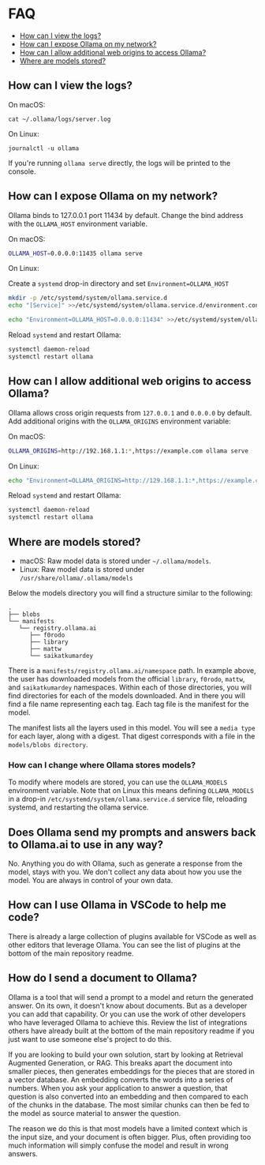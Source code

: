 # FAQ

- [How can I view the logs?](#how-can-i-view-the-logs)
- [How can I expose Ollama on my network?](#how-can-i-expose-ollama-on-my-network)
- [How can I allow additional web origins to access Ollama?](#how-can-i-allow-additional-web-origins-to-access-ollama)
- [Where are models stored?](#where-are-models-stored)


## How can I view the logs?

On macOS:

```
cat ~/.ollama/logs/server.log
```

On Linux:

```
journalctl -u ollama
```

If you're running `ollama serve` directly, the logs will be printed to the console.

## How can I expose Ollama on my network?

Ollama binds to 127.0.0.1 port 11434 by default. Change the bind address with the `OLLAMA_HOST` environment variable.

On macOS:

```bash
OLLAMA_HOST=0.0.0.0:11435 ollama serve
```

On Linux:

Create a `systemd` drop-in directory and set `Environment=OLLAMA_HOST`

```bash
mkdir -p /etc/systemd/system/ollama.service.d
echo "[Service]" >>/etc/systemd/system/ollama.service.d/environment.conf
```

```bash
echo "Environment=OLLAMA_HOST=0.0.0.0:11434" >>/etc/systemd/system/ollama.service.d/environment.conf
```

Reload `systemd` and restart Ollama:

```bash
systemctl daemon-reload
systemctl restart ollama
```

## How can I allow additional web origins to access Ollama?

Ollama allows cross origin requests from `127.0.0.1` and `0.0.0.0` by default. Add additional origins with the `OLLAMA_ORIGINS` environment variable:

On macOS:

```bash
OLLAMA_ORIGINS=http://192.168.1.1:*,https://example.com ollama serve
```

On Linux:

```bash
echo "Environment=OLLAMA_ORIGINS=http://129.168.1.1:*,https://example.com" >>/etc/systemd/system/ollama.service.d/environment.conf
```

Reload `systemd` and restart Ollama:

```bash
systemctl daemon-reload
systemctl restart ollama
```

## Where are models stored?

- macOS: Raw model data is stored under `~/.ollama/models`.
- Linux: Raw model data is stored under `/usr/share/ollama/.ollama/models`

Below the models directory you will find a structure similar to the following:

```shell
.
├── blobs
└── manifests
   └── registry.ollama.ai
      ├── f0rodo
      ├── library
      ├── mattw
      └── saikatkumardey
```

There is a `manifests/registry.ollama.ai/namespace` path. In example above, the user has downloaded models from the official `library`, `f0rodo`, `mattw`, and `saikatkumardey` namespaces. Within each of those directories, you will find directories for each of the models downloaded. And in there you will find a file name representing each tag. Each tag file is the manifest for the model.  

The manifest lists all the layers used in this model. You will see a `media type` for each layer, along with a digest. That digest corresponds with a file in the `models/blobs directory`.

### How can I change where Ollama stores models?

To modify where models are stored, you can use the `OLLAMA_MODELS` environment variable. Note that on Linux this means defining `OLLAMA_MODELS` in a drop-in `/etc/systemd/system/ollama.service.d` service file, reloading systemd, and restarting the ollama service.

## Does Ollama send my prompts and answers back to Ollama.ai to use in any way?

No. Anything you do with Ollama, such as generate a response from the model, stays with you. We don't collect any data about how you use the model. You are always in control of your own data.

## How can I use Ollama in VSCode to help me code?

There is already a large collection of plugins available for VSCode as well as other editors that leverage Ollama. You can see the list of plugins at the bottom of the main repository readme.

## How do I send a document to Ollama?

Ollama is a tool that will send a prompt to a model and return the generated answer. On its own, it doesn't know about documents. But as a developer you can add that capability. Or you can use the work of other developers who have leveraged Ollama to achieve this. Review the list of integrations others have already built at the bottom of the main repository readme if you just want to use someone else's project to do this.  

If you are looking to build your own solution, start by looking at Retrieval Augmented Generation, or RAG. This breaks apart the document into smaller pieces, then generates embeddings for the pieces that are stored in a vector database. An embedding converts the words into a series of numbers. When you ask your application to answer a question, that question is also converted into an embedding and then compared to each of the chunks in the database. The most similar chunks can then be fed to the model as source material to answer the question.

The reason we do this is that most models have a limited context which is the input size, and your document is often bigger. Plus, often providing too much information will simply confuse the model and result in wrong answers.
